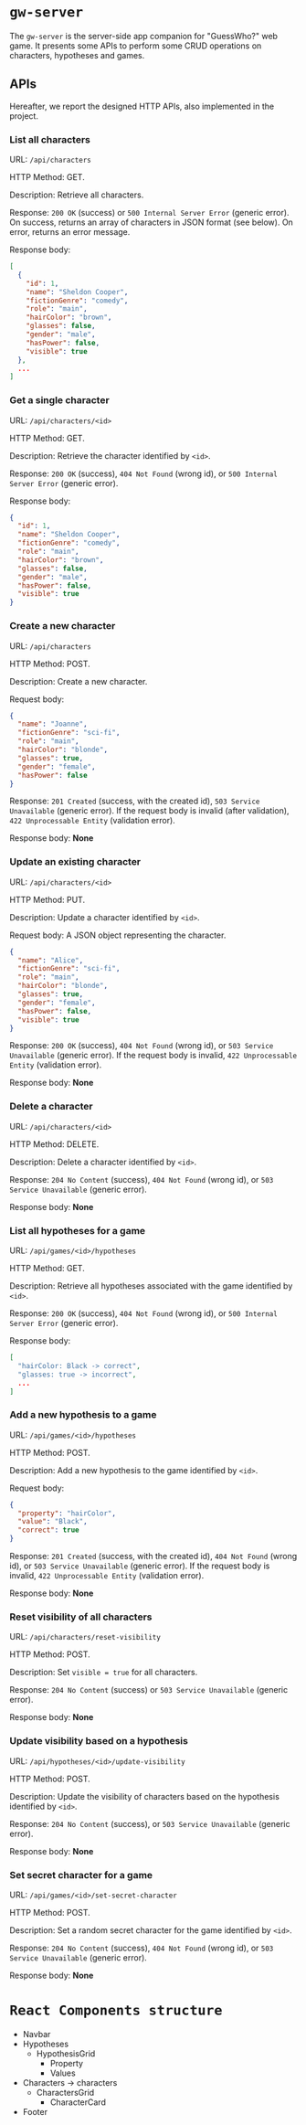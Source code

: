 # `gw-server`

The `gw-server` is the server-side app companion for "GuessWho?" web game. It presents some APIs to perform some CRUD operations on characters, hypotheses and games.

## APIs
Hereafter, we report the designed HTTP APIs, also implemented in the project.


### __List all characters__

URL: `/api/characters`

HTTP Method: GET.

Description: Retrieve all characters.

Response: `200 OK` (success) or `500 Internal Server Error` (generic error). On success, returns an array of characters in JSON format (see below). On error, returns an error message.

Response body:
```json
[
  {
    "id": 1,
    "name": "Sheldon Cooper",
    "fictionGenre": "comedy",
    "role": "main",
    "hairColor": "brown",
    "glasses": false,
    "gender": "male",
    "hasPower": false,
    "visible": true
  },
  ...
]
```


### __Get a single character__

URL: `/api/characters/<id>`

HTTP Method: GET.

Description: Retrieve the character identified by `<id>`.

Response: `200 OK` (success), `404 Not Found` (wrong id), or `500 Internal Server Error` (generic error).

Response body:
```json
{
  "id": 1,
  "name": "Sheldon Cooper",
  "fictionGenre": "comedy",
  "role": "main",
  "hairColor": "brown",
  "glasses": false,
  "gender": "male",
  "hasPower": false,
  "visible": true
}
```

### __Create a new character__

URL: `/api/characters`

HTTP Method: POST.

Description: Create a new character.

Request body:
```json
{
  "name": "Joanne",
  "fictionGenre": "sci-fi",
  "role": "main",
  "hairColor": "blonde",
  "glasses": true,
  "gender": "female",
  "hasPower": false
}
```

Response: `201 Created` (success, with the created id), `503 Service Unavailable` (generic error). If the request body is invalid (after validation), `422 Unprocessable Entity` (validation error).

Response body: __None__


### __Update an existing character__

URL: `/api/characters/<id>`

HTTP Method: PUT.

Description: Update a character identified by `<id>`.

Request body: A JSON object representing the character.
```json
{
  "name": "Alice",
  "fictionGenre": "sci-fi",
  "role": "main",
  "hairColor": "blonde",
  "glasses": true,
  "gender": "female",
  "hasPower": false,
  "visible": true
}
```

Response: `200 OK` (success), `404 Not Found` (wrong id), or `503 Service Unavailable` (generic error). If the request body is invalid, `422 Unprocessable Entity` (validation error).

Response body: __None__


### __Delete a character__

URL: `/api/characters/<id>`

HTTP Method: DELETE.

Description: Delete a character identified by `<id>`.

Response: `204 No Content` (success), `404 Not Found` (wrong id), or `503 Service Unavailable` (generic error).

Response body: __None__


### __List all hypotheses for a game__

URL: `/api/games/<id>/hypotheses`

HTTP Method: GET.

Description: Retrieve all hypotheses associated with the game identified by `<id>`.

Response: `200 OK` (success), `404 Not Found` (wrong id), or `500 Internal Server Error` (generic error).

Response body:
```json
[
  "hairColor: Black -> correct",
  "glasses: true -> incorrect",
  ...
]
```


### __Add a new hypothesis to a game__

URL: `/api/games/<id>/hypotheses`

HTTP Method: POST.

Description: Add a new hypothesis to the game identified by `<id>`.

Request body:
```json
{
  "property": "hairColor",
  "value": "Black",
  "correct": true
}
```

Response: `201 Created` (success, with the created id), `404 Not Found` (wrong id), or `503 Service Unavailable` (generic error). If the request body is invalid, `422 Unprocessable Entity` (validation error).

Response body: __None__


### __Reset visibility of all characters__

URL: `/api/characters/reset-visibility`

HTTP Method: POST.

Description: Set `visible = true` for all characters.

Response: `204 No Content` (success) or `503 Service Unavailable` (generic error).

Response body: __None__


### __Update visibility based on a hypothesis__

URL: `/api/hypotheses/<id>/update-visibility`

HTTP Method: POST.

Description: Update the visibility of characters based on the hypothesis identified by `<id>`.

Response: `204 No Content` (success), or `503 Service Unavailable` (generic error).

Response body: __None__


### __Set secret character for a game__

URL: `/api/games/<id>/set-secret-character`

HTTP Method: POST.

Description: Set a random secret character for the game identified by `<id>`.

Response: `204 No Content` (success), `404 Not Found` (wrong id), or `503 Service Unavailable` (generic error).

Response body: __None__


# `React Components structure`
* Navbar
* Hypotheses
    * HypothesisGrid
      * Property
      * Values
* Characters -> characters
    * CharactersGrid
        * CharacterCard
* Footer
